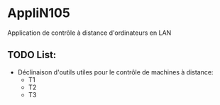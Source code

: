 # AppliN105
Application de contrôle à distance d'ordinateurs en LAN

## TODO List:
 - Déclinaison d'outils utiles pour le contrôle de machines à distance:
    - T1
    - T2
    - T3
 